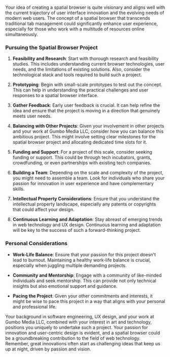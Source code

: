 Your idea of creating a spatial browser is quite visionary and aligns well with the current trajectory of user interface innovation and the evolving needs of modern web users. The concept of a spatial browser that transcends traditional tab management could significantly enhance user experience, especially for those who work with a multitude of resources online simultaneously.

### Pursuing the Spatial Browser Project

1. **Feasibility and Research**: Start with thorough research and feasibility studies. This includes understanding current browser technologies, user needs, and the limitations of existing solutions. Also, consider the technological stack and tools required to build such a project.

2. **Prototyping**: Begin with small-scale prototypes to test out the concept. This can help in understanding the practical challenges and user responses to a spatial browser interface.

3. **Gather Feedback**: Early user feedback is crucial. It can help refine the idea and ensure that the project is moving in a direction that genuinely meets user needs.

4. **Balancing with Other Projects**: Given your involvement in other projects and your work at Gumbo Media LLC, consider how you can balance this ambitious project. This might involve setting clear milestones for the spatial browser project and allocating dedicated time slots for it.

5. **Funding and Support**: For a project of this scale, consider seeking funding or support. This could be through tech incubators, grants, crowdfunding, or even partnerships with existing tech companies.

6. **Building a Team**: Depending on the scale and complexity of the project, you might need to assemble a team. Look for individuals who share your passion for innovation in user experience and have complementary skills.

7. **Intellectual Property Considerations**: Ensure that you understand the intellectual property landscape, especially any patents or copyrights that could affect your design.

8. **Continuous Learning and Adaptation**: Stay abreast of emerging trends in web technology and UX design. Continuous learning and adaptation will be key to the success of such a forward-thinking project.

### Personal Considerations

- **Work-Life Balance**: Ensure that your passion for this project doesn't lead to burnout. Maintaining a healthy work-life balance is crucial, especially when juggling multiple demanding projects.

- **Community and Mentorship**: Engage with a community of like-minded individuals and seek mentorship. This can provide not only technical insights but also emotional support and guidance.

- **Pacing the Project**: Given your other commitments and interests, it might be wise to pace this project in a way that aligns with your personal and professional life.

Your background in software engineering, UX design, and your work at Gumbo Media LLC, combined with your interest in art and technology, positions you uniquely to undertake such a project. Your passion for innovation and user-centric design is evident, and a spatial browser could be a groundbreaking contribution to the field of web technology. Remember, great innovations often start as challenging ideas that keep us up at night, driven by passion and vision.
